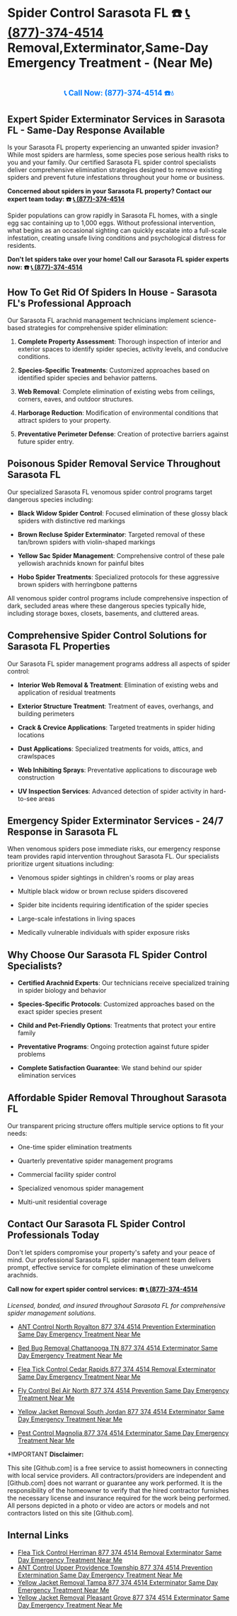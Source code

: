 # Spider Control Sarasota FL ☎️ [📞 (877)-374-4514](https://pest-control-4514.netlify.app) Removal,Exterminator,Same-Day Emergency Treatment - (Near Me)
# 

<p align="center" style="font-size: 1.2em; font-weight: bold; margin: 20px 0;">
  <a href="https://pest-control-4514.netlify.app" target="_blank" style="color: #007BFF; text-decoration: none;">📞 Call Now: (877)-374-4514 ☎️💧</a>
</p>

## Expert Spider Exterminator Services in Sarasota FL - Same-Day Response Available

Is your Sarasota FL property experiencing an unwanted spider invasion? While most spiders are harmless, some species pose serious health risks to you and your family. Our certified Sarasota FL spider control specialists deliver comprehensive elimination strategies designed to remove existing spiders and prevent future infestations throughout your home or business.

**Concerned about spiders in your Sarasota FL property? Contact our expert team today: ☎️ [📞 (877)-374-4514](https://pest-control-4514.netlify.app)**

Spider populations can grow rapidly in Sarasota FL homes, with a single egg sac containing up to 1,000 eggs. Without professional intervention, what begins as an occasional sighting can quickly escalate into a full-scale infestation, creating unsafe living conditions and psychological distress for residents.

**Don't let spiders take over your home! Call our Sarasota FL spider experts now: ☎️ [📞 (877)-374-4514](https://pest-control-4514.netlify.app)**

## How To Get Rid Of Spiders In House - Sarasota FL's Professional Approach

Our Sarasota FL arachnid management technicians implement science-based strategies for comprehensive spider elimination:

1. **Complete Property Assessment**: Thorough inspection of interior and exterior spaces to identify spider species, activity levels, and conducive conditions.

2. **Species-Specific Treatments**: Customized approaches based on identified spider species and behavior patterns.

3. **Web Removal**: Complete elimination of existing webs from ceilings, corners, eaves, and outdoor structures.

4. **Harborage Reduction**: Modification of environmental conditions that attract spiders to your property.

5. **Preventative Perimeter Defense**: Creation of protective barriers against future spider entry.

## Poisonous Spider Removal Service Throughout Sarasota FL

Our specialized Sarasota FL venomous spider control programs target dangerous species including:

- **Black Widow Spider Control**: Focused elimination of these glossy black spiders with distinctive red markings

- **Brown Recluse Spider Exterminator**: Targeted removal of these tan/brown spiders with violin-shaped markings

- **Yellow Sac Spider Management**: Comprehensive control of these pale yellowish arachnids known for painful bites

- **Hobo Spider Treatments**: Specialized protocols for these aggressive brown spiders with herringbone patterns

All venomous spider control programs include comprehensive inspection of dark, secluded areas where these dangerous species typically hide, including storage boxes, closets, basements, and cluttered areas.

## Comprehensive Spider Control Solutions for Sarasota FL Properties

Our Sarasota FL spider management programs address all aspects of spider control:

- **Interior Web Removal & Treatment**: Elimination of existing webs and application of residual treatments

- **Exterior Structure Treatment**: Treatment of eaves, overhangs, and building perimeters

- **Crack & Crevice Applications**: Targeted treatments in spider hiding locations

- **Dust Applications**: Specialized treatments for voids, attics, and crawlspaces

- **Web Inhibiting Sprays**: Preventative applications to discourage web construction

- **UV Inspection Services**: Advanced detection of spider activity in hard-to-see areas

## Emergency Spider Exterminator Services - 24/7 Response in Sarasota FL

When venomous spiders pose immediate risks, our emergency response team provides rapid intervention throughout Sarasota FL. Our specialists prioritize urgent situations including:

- Venomous spider sightings in children's rooms or play areas

- Multiple black widow or brown recluse spiders discovered

- Spider bite incidents requiring identification of the spider species

- Large-scale infestations in living spaces

- Medically vulnerable individuals with spider exposure risks

## Why Choose Our Sarasota FL Spider Control Specialists?

- **Certified Arachnid Experts**: Our technicians receive specialized training in spider biology and behavior

- **Species-Specific Protocols**: Customized approaches based on the exact spider species present

- **Child and Pet-Friendly Options**: Treatments that protect your entire family

- **Preventative Programs**: Ongoing protection against future spider problems

- **Complete Satisfaction Guarantee**: We stand behind our spider elimination services

## Affordable Spider Removal Throughout Sarasota FL

Our transparent pricing structure offers multiple service options to fit your needs:

- One-time spider elimination treatments

- Quarterly preventative spider management programs

- Commercial facility spider control

- Specialized venomous spider management

- Multi-unit residential coverage

## Contact Our Sarasota FL Spider Control Professionals Today

Don't let spiders compromise your property's safety and your peace of mind. Our professional Sarasota FL spider management team delivers prompt, effective service for complete elimination of these unwelcome arachnids.

**Call now for expert spider control services: ☎️ [📞 (877)-374-4514](https://pest-control-4514.netlify.app)**

*Licensed, bonded, and insured throughout Sarasota FL for comprehensive spider management solutions.*


- [ANT Control North Royalton 877 374 4514 Prevention Extermination Same Day Emergency Treatment Near Me](https://github.com/allyoucaneatsushiin/pest-control/blob/main/ANT-Control-North-Royalton-877-374-4514-Prevention-Extermination-Same-Day-Emergency-Treatment-Near-Me.md)
- [Bed Bug Removal Chattanooga TN 877 374 4514 Exterminator Same Day Emergency Treatment Near Me](https://github.com/allyoucaneatsushiin/pest-control/blob/main/Bed-Bug-Removal-Chattanooga-TN-877-374-4514-Exterminator-Same-Day-Emergency-Treatment-Near-Me.md)
- [Flea Tick Control Cedar Rapids 877 374 4514 Removal Exterminator Same Day Emergency Treatment Near Me](https://github.com/allyoucaneatsushiin/pest-control/blob/main/Flea-Tick-Control-Cedar-Rapids-877-374-4514-Removal-Exterminator-Same-Day-Emergency-Treatment-Near-Me.md)


- [Fly Control Bel Air North 877 374 4514 Prevention Same Day Emergency Treatment Near Me](https://github.com/allyoucaneatsushiin/pest-control/blob/main/Fly-Control-Bel-Air-North-877-374-4514-Prevention-Same-Day-Emergency-Treatment-Near-Me.md)
- [Yellow Jacket Removal South Jordan 877 374 4514 Exterminator Same Day Emergency Treatment Near Me](https://github.com/allyoucaneatsushiin/pest-control/blob/main/Yellow-Jacket-Removal-South-Jordan-877-374-4514-Exterminator-Same-Day-Emergency-Treatment-Near-Me.md)
- [Pest Control Magnolia 877 374 4514 Exterminator Same Day Emergency Treatment Near Me](https://github.com/allyoucaneatsushiin/pest-control/blob/main/Pest-Control-Magnolia-877-374-4514-Exterminator-Same-Day-Emergency-Treatment-Near-Me.md)


*IMPORTANT **Disclaimer:**  

This site [Github.com] is a free service to assist homeowners in connecting with local service providers. All contractors/providers are independent and [Github.com] does not warrant or guarantee any work performed. It is the responsibility of the homeowner to verify that the hired contractor furnishes the necessary license and insurance required for the work being performed. All persons depicted in a photo or video are actors or models and not contractors listed on this site [Github.com].


## Internal Links
- [Flea Tick Control Herriman 877 374 4514 Removal Exterminator Same Day Emergency Treatment Near Me](https://github.com/allyoucaneatsushiin/pest-control/blob/main/Flea-Tick-Control-Herriman-877-374-4514-Removal-Exterminator-Same-Day-Emergency-Treatment-Near-Me.md)
- [ANT Control Upper Providence Township 877 374 4514 Prevention Extermination Same Day Emergency Treatment Near Me](https://github.com/allyoucaneatsushiin/pest-control/blob/main/ANT-Control-Upper-Providence-Township-877-374-4514-Prevention-Extermination-Same-Day-Emergency-Treatment-Near-Me.md)
- [Yellow Jacket Removal Tampa 877 374 4514 Exterminator Same Day Emergency Treatment Near Me](https://github.com/allyoucaneatsushiin/pest-control/blob/main/Yellow-Jacket-Removal-Tampa-877-374-4514-Exterminator-Same-Day-Emergency-Treatment-Near-Me.md)
- [Yellow Jacket Removal Pleasant Grove 877 374 4514 Exterminator Same Day Emergency Treatment Near Me](https://github.com/allyoucaneatsushiin/pest-control/blob/main/Yellow-Jacket-Removal-Pleasant-Grove-877-374-4514-Exterminator-Same-Day-Emergency-Treatment-Near-Me.md)
